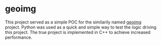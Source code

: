 # geoimg

This project served as a simple POC for the similarily named [geoimg](https://github.com/paamm/geoimg) project. Python was used as a quick and simple way to test the logic driving this project. The true project is implemented in C++ to achieve increased performance.
